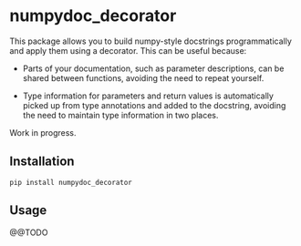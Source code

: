 # numpydoc_decorator

This package allows you to build numpy-style docstrings
programmatically and apply them using a decorator. This can be useful
because:

* Parts of your documentation, such as parameter descriptions, can be
  shared between functions, avoiding the need to repeat yourself.

* Type information for parameters and return values is automatically
  picked up from type annotations and added to the docstring, avoiding
  the need to maintain type information in two places.

Work in progress.


## Installation

`pip install numpydoc_decorator`


## Usage

@@TODO
